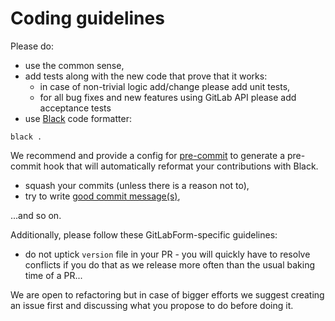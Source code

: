 # Coding guidelines

Please do:

* use the common sense,
* add tests along with the new code that prove that it works:
    * in case of non-trivial logic add/change please add unit tests,
    * for all bug fixes and new features using GitLab API please add acceptance tests
* use [Black](https://github.com/psf/black) code formatter:
```
black .
```
We recommend and provide a config for [pre-commit](https://pre-commit.com) to generate a pre-commit hook that will automatically reformat your contributions with Black.
* squash your commits (unless there is a reason not to),
* try to write [good commit message(s)](https://chris.beams.io/posts/git-commit/),

...and so on.

Additionally, please follow these GitLabForm-specific guidelines:

* do not uptick `version` file in your PR - you will quickly have to resolve conflicts if you do that as we release more often than the usual baking time of a PR...

We are open to refactoring but in case of bigger efforts we suggest creating an issue first and discussing what you propose to do before doing it.
